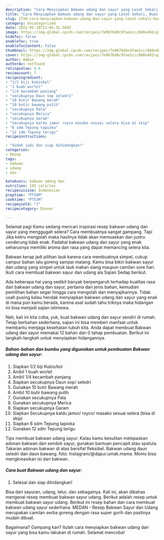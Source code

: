 ```yaml
---
description: "Cara Menyiapkan Bakwan udang dan sayur yang Lezat Sekali, Buat Buka Puasa Lezat"
title: "Cara Menyiapkan Bakwan udang dan sayur yang Lezat Sekali, Buat Buka Puasa Lezat"
slug: 2719-cara-menyiapkan-bakwan-udang-dan-sayur-yang-lezat-sekali-buat-buka-puasa-lezat
category: Uncategorized
date: 2022-05-18T21:04:32.560Z
image: https://img-global.cpcdn.com/recipes/7e9676d8c9fae1cc/680x482cq70/bakwan-udang-dan-sayur-foto-resep-utama.jpg
hideToc: false
enableToc: true
enableTocContent: false
thumbnail: https://img-global.cpcdn.com/recipes/7e9676d8c9fae1cc/680x482cq70/bakwan-udang-dan-sayur-foto-resep-utama.jpg
cover: https://img-global.cpcdn.com/recipes/7e9676d8c9fae1cc/680x482cq70/bakwan-udang-dan-sayur-foto-resep-utama.jpg
author: Admin
authorAv: notfound
ratingvalue: 4.6
reviewcount: 7
recipeingredient:
- "1/2 biji Kubiskol"
- "1 buah wortel"
- "1/4 kecambah panjang"
- "secukupnya Daun sop seledri"
- "10 butir Bawang merah"
- "10 butir bawang putih"
- "secukupnya Pala"
- "secukupnya Merica"
- "secukupnya Garam"
- "Secukupnya kaldu jamur royco masako sesuai selera bisa di skip"
- "6 sdm Tepung tapioka"
- "12 sdm Tepung terigu"
recipeinstructions:

- "Sudah jadi dan siap dihidangkan!"
categories:
- Resep
tags:
- bakwan
- udang
- dan

katakunci: bakwan udang dan 
nutrition: 193 calories
recipecuisine: Indonesian
preptime: "PT16M"
cooktime: "PT53M"
recipeyield: "1"
recipecategory: Dinner

---
```



Selamat pagi Kamu sedang mencari inspirasi resep bakwan udang dan sayur yang menggugah selera? Cara membuatnya sangat gampang. Tapi Jika keliru mengolah maka hasilnya tidak akan memuaskan dan justru cenderung tidak enak. Padahal bakwan udang dan sayur yang enak seharusnya memiliki aroma dan rasa yang dapat memancing selera kita.


Bakwan kerap jadi pilihan lauk karena cara membuatnya simpel, cukup campur bahan lalu goreng sampai matang. Kamu bisa bikin bakwan sayur dan udang yang simpel untuk lauk makan siang maupun camilan sore hari. Ikuti cara membuat bakwan sayur dan udang ala Sajian Sedap berikut.

Ada beberapa hal yang sedikit banyak berpengaruh terhadap kualitas rasa dari bakwan udang dan sayur, pertama dari jenis bahan, kemudian pemilihan bahan segar hingga cara mengolah dan menyajikannya. Tidak usah pusing kalau hendak menyiapkan bakwan udang dan sayur yang enak di mana pun kamu berada, karena asal sudah tahu triknya maka hidangan ini bisa menjadi sajian istimewa.


Nah, kali ini kita coba, yuk, buat bakwan udang dan sayur sendiri di rumah. Tetap berbahan sederhana, sajian ini bisa memberi manfaat untuk membantu menjaga kesehatan tubuh kita. Anda dapat membuat Bakwan udang dan sayur memakai 12 bahan dan 0 tahap pembuatan. Berikut ini langkah-langkah untuk menyiapkan hidangannya.

<!--inarticleads1-->

##### Bahan-bahan dan bumbu yang digunakan untuk pembuatan Bakwan udang dan sayur:

1. Siapkan 1/2 biji Kubis/kol
1. Ambil 1 buah wortel
1. Ambil 1/4 kecambah panjang
1. Siapkan secukupnya Daun sop/ seledri
1. Gunakan 10 butir Bawang merah
1. Ambil 10 butir bawang putih
1. Gunakan secukupnya Pala
1. Gunakan secukupnya Merica
1. Siapkan secukupnya Garam
1. Siapkan Secukupnya kaldu jamur/ royco/ masako sesuai selera (bisa di skip)
1. Siapkan 6 sdm Tepung tapioka
1. Gunakan 12 sdm Tepung terigu


Tips membuat bakwan udang sayur: Kalau kamu kesulitan melepaskan adonan bakwan dari sendok sayur, gunakan bantuan pencapit atau spatula. Takaran adonan bakwan di atas bersifat fleksibel. Bakwan udang daun seledri dan daun bawang. foto: Instagram/@dapur.umak.mama. Moms bisa mengkreasikan isi dari bakwan. 

<!--inarticleads2-->

##### Cara buat Bakwan udang dan sayur:


1. Selesai dan siap dihidangkan!

Bisa dari sayuran, udang, telur, dan sebagainya. Kali ini, akan dibahas mengenai resep membuat bakwan sayur udang. Berikut adalah resep untuk membuat bakwan sayur udang. Berikut ini resep bahan dan cara membuat bakwan udang sayur sederhana. MEDAN - Resep Bakwan Sayur dan Udang merupakan camilan serba goreng dengan rasa super gurih dan pastinya mudah dibuat. 

Bagaimana? Gampang kan? Itulah cara menyiapkan bakwan udang dan sayur yang bisa kamu lakukan di rumah. Selamat mencoba!
